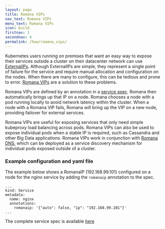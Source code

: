 ```yaml
---
layout: page
title: Romana VIPs
nav_text: Romana VIPs
menu_text: Romana VIPs
icon: build
firstnav: 1
secondnav: 4
permalink: /how/romana_vips/
---
```


Kubernetes users running on premises that want an easy way to expose their services outside a cluster on their datacenter network can use [ExternalIPs](https://kubernetes.io/docs/concepts/services-networking/service/#external-ips). Although ExternalIPs are simple, they represent a single point of failure for the service and require manual allocation and configuration on the nodes. When there are many to configure, this can be tedious and prone to error. [Romana VIPs](https://github.com/romana/romana/wiki/Romana-VIPs) are a solution to these problems.

Romana VIPs are defined by an annotation in a [service spec](https://raw.githubusercontent.com/wiki/romana/romana/files/nginx.yml). Romana then automatically brings up that IP on a node. Romana chooses a node with a pod running locally to avoid network latency within the cluster. When a node with a Romana VIP fails, Romana will bring up the VIP on a new node, providing failover for external services.

Romana VIPs are useful for exposing services that only need simple kubeproxy load balancing across pods. Romana VIPs can also be used to expose individual pods when a stable IP is required, such as Cassandra and other Big Data applications. Romana VIPs work in conjunction with [Romana DNS]( https://github.com/romana/romana/wiki/Romana-dns), which can be deployed as a service discovery mechanism for individual pods exposed outside of a cluster.

### Example configuration and yaml file

The example below shows a RomanaIP (192.168.99.101) configured on a node for the nginx service by adding the `romanaip` annotation to the spec.

    ...
    kind: Service
    metadata:
      name: nginx
      annotations:
        romanaip: '{"auto": false, "ip": "192.168.99.101"}'
    ...


The complete service spec is available [here](https://raw.githubusercontent.com/wiki/romana/romana/files/nginx.yml)
